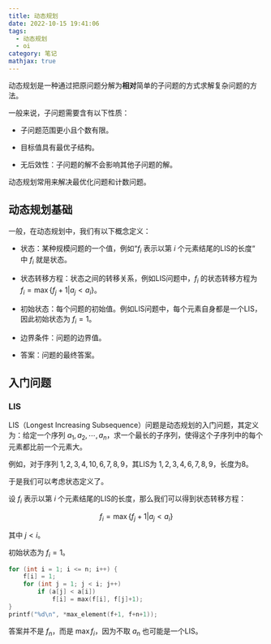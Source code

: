 ```yaml
---
title: 动态规划
date: 2022-10-15 19:41:06
tags:
  - 动态规划
  - oi
category: 笔记
mathjax: true
---
```


动态规划是一种通过把原问题分解为**相对**简单的子问题的方式求解复杂问题的方法。

一般来说，子问题需要含有以下性质：

+ 子问题范围更小且个数有限。

+ 目标值具有最优子结构。

+ 无后效性：子问题的解不会影响其他子问题的解。

动态规划常用来解决最优化问题和计数问题。

## 动态规划基础

一般，在动态规划中，我们有以下概念定义：

+ 状态：某种规模问题的一个值，例如“$f_i$ 表示以第 $i$ 个元素结尾的LIS的长度“ 中 $f_i$ 就是状态。

+ 状态转移方程：状态之间的转移关系，例如LIS问题中，$f_i$ 的状态转移方程为 $f_i=\max{\{f_j+1|a_j<a_i\}}$。

+ 初始状态：每个问题的初始值。例如LIS问题中，每个元素自身都是一个LIS，因此初始状态为 $f_i=1$。

+ 边界条件：问题的边界值。

+ 答案：问题的最终答案。

## 入门问题

### LIS

LIS（Longest Increasing Subsequence）问题是动态规划的入门问题，其定义为：给定一个序列 $a_1,a_2,\cdots,a_n$，求一个最长的子序列，使得这个子序列中的每个元素都比前一个元素大。

例如，对于序列 $1,2,3,4,10,6,7,8,9$，其LIS为 $1,2,3,4,6,7,8,9$，长度为8。

于是我们可以考虑状态定义了。

设 $f_i$ 表示以第 $i$ 个元素结尾的LIS的长度，那么我们可以得到状态转移方程：

$$
f_i=\max{\{f_j+1|a_j<a_i\}}
$$

其中 $j<i$。

初始状态为 $f_i=1$。

```c++
for (int i = 1; i <= n; i++) {
    f[i] = 1;
    for (int j = 1; j < i; j++)
        if (a[j] < a[i])
            f[i] = max(f[i], f[j]+1);
}
printf("%d\n", *max_element(f+1, f+n+1));
```

答案并不是 $f_n$，而是 $\max f_i$，因为不取 $a_n$ 也可能是一个LIS。